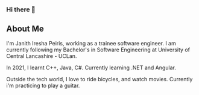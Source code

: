 ### Hi there 👋

<!--
**MJanithPeiris/MJanithPeiris** is a ✨ _special_ ✨ repository because its `README.md` (this file) appears on your GitHub profile.

Here are some ideas to get you started: -->
## About Me
I'm Janith Iresha Peiris, working as a trainee software engineer. I am currently following my Bachelor's in Software Engineering at University of Central Lancashire - UCLan.

In 2021, I learnt C++, Java, C#. Currently learning .NET and Angular.

Outside the tech world, I love to ride bicycles, and watch movies. Currently i'm practicing to play a guitar.

<!--
- 🔭 I’m currently working on ...
- 🌱 I’m currently learning ...
- 👯 I’m looking to collaborate on ...
- 🤔 I’m looking for help with ...
- 💬 Ask me about ...
- 📫 How to reach me: ...
- 😄 Pronouns: ...
- ⚡ Fun fact: ... 
-->
